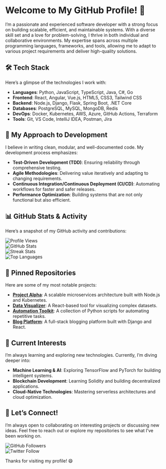 # Welcome to My GitHub Profile! 👋  

I’m a passionate and experienced software developer with a strong focus on building scalable, efficient, and maintainable systems. With a diverse skill set and a love for problem-solving, I thrive in both individual and collaborative environments. My expertise spans across multiple programming languages, frameworks, and tools, allowing me to adapt to various project requirements and deliver high-quality solutions.  

## 🛠️ Tech Stack  
Here’s a glimpse of the technologies I work with:  
- **Languages**: Python, JavaScript, TypeScript, Java, C#, Go  
- **Frontend**: React, Angular, Vue.js, HTML5, CSS3, Tailwind CSS  
- **Backend**: Node.js, Django, Flask, Spring Boot, .NET Core  
- **Databases**: PostgreSQL, MySQL, MongoDB, Redis  
- **DevOps**: Docker, Kubernetes, AWS, Azure, GitHub Actions, Terraform  
- **Tools**: Git, VS Code, IntelliJ IDEA, Postman, Jira  

## 🚀 My Approach to Development  
I believe in writing clean, modular, and well-documented code. My development process emphasizes:  
- **Test-Driven Development (TDD)**: Ensuring reliability through comprehensive testing.  
- **Agile Methodologies**: Delivering value iteratively and adapting to changing requirements.  
- **Continuous Integration/Continuous Deployment (CI/CD)**: Automating workflows for faster and safer releases.  
- **Performance Optimization**: Building systems that are not only functional but also efficient.  

## 📊 GitHub Stats & Activity  
Here’s a snapshot of my GitHub activity and contributions:  

![Profile Views](https://komarev.com/ghpvc/?username=ermafoster681&color=blue)  
![GitHub Stats](https://github-readme-stats.vercel.app/api?username=ermafoster681&show_icons=true&theme=radical)  
![Streak Stats](https://github-readme-streak-stats.herokuapp.com/?user=ermafoster681&theme=radical)  
![Top Languages](https://github-readme-stats.vercel.app/api/top-langs/?username=ermafoster681&layout=compact&theme=radical)  

## 📌 Pinned Repositories  
Here are some of my most notable projects:  
- **[Project Alpha](https://github.com/ermafoster681/project-alpha)**: A scalable microservices architecture built with Node.js and Kubernetes.  
- **[Data Visualizer](https://github.com/ermafoster681/data-visualizer)**: A React-based tool for visualizing complex datasets.  
- **[Automation Toolkit](https://github.com/ermafoster681/automation-toolkit)**: A collection of Python scripts for automating repetitive tasks.  
- **[Blog Platform](https://github.com/ermafoster681/blog-platform)**: A full-stack blogging platform built with Django and React.  

## 🌱 Current Interests  
I’m always learning and exploring new technologies. Currently, I’m diving deeper into:  
- **Machine Learning & AI**: Exploring TensorFlow and PyTorch for building intelligent systems.  
- **Blockchain Development**: Learning Solidity and building decentralized applications.  
- **Cloud-Native Technologies**: Mastering serverless architectures and cloud optimization.  

## 🤝 Let’s Connect!  
I’m always open to collaborating on interesting projects or discussing new ideas. Feel free to reach out or explore my repositories to see what I’ve been working on.  

![GitHub Followers](https://img.shields.io/github/followers/ermafoster681?label=Follow&style=social)  
![Twitter Follow](https://img.shields.io/twitter/follow/ermafoster681?label=Follow&style=social)  

Thanks for visiting my profile! 😄

